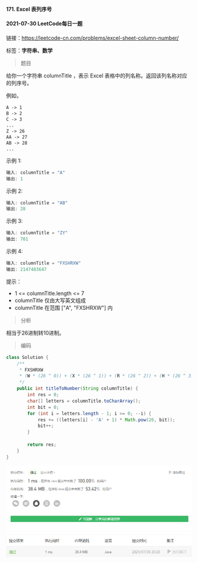#### 171. Excel 表列序号

#### 2021-07-30 LeetCode每日一题

链接：https://leetcode-cn.com/problems/excel-sheet-column-number/

标签：**字符串、数学**

> 题目

给你一个字符串 columnTitle ，表示 Excel 表格中的列名称。返回该列名称对应的列序号。

例如，

    A -> 1
    B -> 2
    C -> 3
    ...
    Z -> 26
    AA -> 27
    AB -> 28 
    ...


示例 1:

```java
输入: columnTitle = "A"
输出: 1
```

示例 2:

```java
输入: columnTitle = "AB"
输出: 28
```

示例 3:

```java
输入: columnTitle = "ZY"
输出: 701
```

示例 4:

```java
输入: columnTitle = "FXSHRXW"
输出: 2147483647
```


提示：

- 1 <= columnTitle.length <= 7
- columnTitle 仅由大写英文组成
- columnTitle 在范围 ["A", "FXSHRXW"] 内

> 分析

相当于26进制转10进制。

> 编码

```java
class Solution {
    /**
     * FXSHRXW
     * (W * (26 ^ 0)) + (X * (26 ^ 1)) + (R * (26 ^ 2)) + (H * (26 ^ 3)) + (S * (26 ^ 4)) + (X * (26 ^ 5)) + (F * (26 ^ 6))
     */
    public int titleToNumber(String columnTitle) {
        int res = 0;
        char[] letters = columnTitle.toCharArray();
        int bit = 0;
        for (int i = letters.length - 1; i >= 0; --i) {
            res += ((letters[i] - 'A' + 1) * Math.pow(26, bit));
            bit++;
        }

        return res;
    }
}
```

![image-20210730202013003](171.Excel表列序号.assets/image-20210730202013003.png)